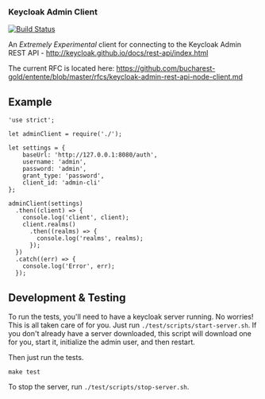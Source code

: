 ### Keycloak Admin Client

[![Build Status](https://travis-ci.org/bucharest-gold/keycloak-admin-client.svg?branch=master)](https://travis-ci.org/bucharest-gold/keycloak-admin-client)

An _Extremely Experimental_ client for connecting to the Keycloak Admin REST API - http://keycloak.github.io/docs/rest-api/index.html

The current RFC is located here: https://github.com/bucharest-gold/entente/blob/master/rfcs/keycloak-admin-rest-api-node-client.md

## Example

    'use strict';

    let adminClient = require('./');

    let settings = {
        baseUrl: 'http://127.0.0.1:8080/auth',
        username: 'admin',
        password: 'admin',
        grant_type: 'password',
        client_id: 'admin-cli'
    };

    adminClient(settings)
      .then((client) => {
        console.log('client', client);
        client.realms()
          .then((realms) => {
            console.log('realms', realms);
          });
      })
      .catch((err) => {
        console.log('Error', err);
      });


## Development & Testing

To run the tests, you'll need to have a keycloak server running. No worries!
This is all taken care of for you. Just run `./test/scripts/start-server.sh`.
If you don't already have a server downloaded, this script will download one
for you, start it, initialize the admin user, and then restart.

Then just run the tests.

    make test

To stop the server, run `./test/scripts/stop-server.sh`.
